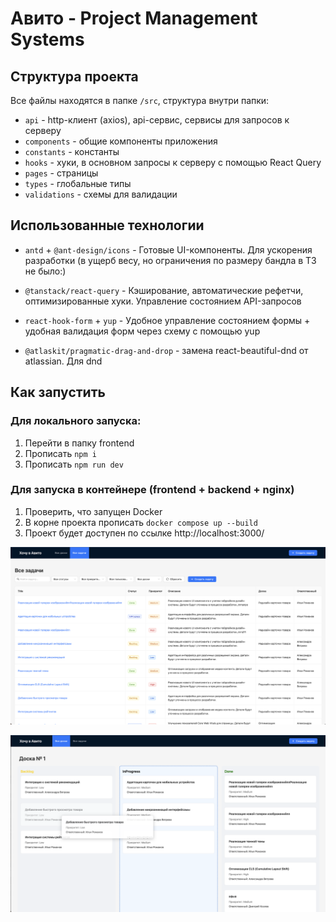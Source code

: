 # Авито - Project Management Systems

## Структура проекта

Все файлы находятся в папке `/src`, структура внутри папки:

- `api` - http-клиент (axios), api-сервис, сервисы для запросов к серверу
- `components` - общие компоненты приложения
- `constants` - константы
- `hooks` - хуки, в основном запросы к серверу с помощью React Query
- `pages` - страницы
- `types` - глобальные типы
- `validations` - схемы для валидации

## Использованные технологии

- `antd` + `@ant-design/icons` - Готовые UI-компоненты. Для ускорения разработки (в ущерб весу, но ограничения по размеру бандла в ТЗ не было:)
- `@tanstack/react-query` - Кэширование, автоматические рефетчи, оптимизированные хуки. Управление состоянием API-запросов

- `react-hook-form` + `yup` - Удобное управление состоянием формы + удобная валидация форм через схему с помощью yup

- `@atlaskit/pragmatic-drag-and-drop` - замена react-beautiful-dnd от atlassian. Для dnd

## Как запустить

### Для локального запуска:

1. Перейти в папку frontend
2. Прописать `npm i`
3. Прописать `npm run dev`

### Для запуска в контейнере (frontend + backend + nginx)

1. Проверить, что запущен Docker
2. В корне проекта прописать `docker compose up --build `
3. Проект будет доступен по ссылке http://localhost:3000/

![Задачи](img/tasks.png)

![Доска](img/board.png)